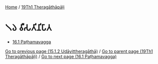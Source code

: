 
[Home](/) / [19Th1 Theragāthāpāḷi](../19Th1.md)

# 𑁧𑁬 𑀯𑀻𑀲𑀢𑀺𑀦𑀺𑀧𑀸𑀢

* [16.1 Paṭhamavagga](16/16.1.md)

[Go to previous page (15.1.2 Udāyittheragāthā)](15/15.1/15.1.2.md) / [Go to parent page (19Th1 Theragāthāpāḷi)](0.md) / [Go to next page (16.1 Paṭhamavagga)](16/16.1.md)


